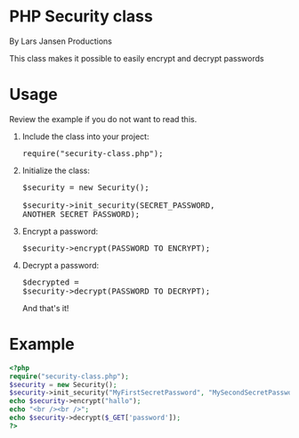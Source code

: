 PHP Security class
==================
By Lars Jansen Productions

This class makes it possible to easily encrypt and decrypt passwords

Usage
==================
Review the example if you do not want to read this.<br />
1. Include the class into your project: <pre>require("security-class.php");</pre>
2. Initialize the class: <pre>$security = new Security(); <br />
$security->init_security(SECRET_PASSWORD, ANOTHER_SECRET_PASSWORD);</pre>
3. Encrypt a password: <pre>$security->encrypt(PASSWORD_TO_ENCRYPT);</pre>
4. Decrypt a password: <pre>$decrypted = $security->decrypt(PASSWORD_TO_DECRYPT);</pre>
And that's it!<br />

Example
=================
```php
<?php
require("security-class.php");
$security = new Security();
$security->init_security("MyFirstSecretPassword", "MySecondSecretPassword")
echo $security->encrypt("hallo");
echo "<br /><br />";
echo $security->decrypt($_GET['password']);
?>
```
